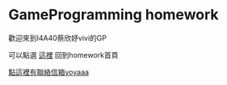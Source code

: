 # GameProgramming homework
歡迎來到I4A40蔡欣妤vivi的GP

可以點選 [這裡](http://vivitsai0829.github.io/GameProgrammingHW/index.html) 回到homework首頁


<a href="mailto:u10706140@ms.ttu.edu.tw">點這裡有聯絡信箱yoyaaa</a>
